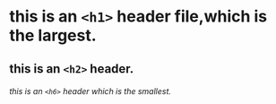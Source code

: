 # this is an `<h1>` header file,which is the  largest.
## this is an `<h2>` header.
###### this is an `<h6>` header which is the smallest.
